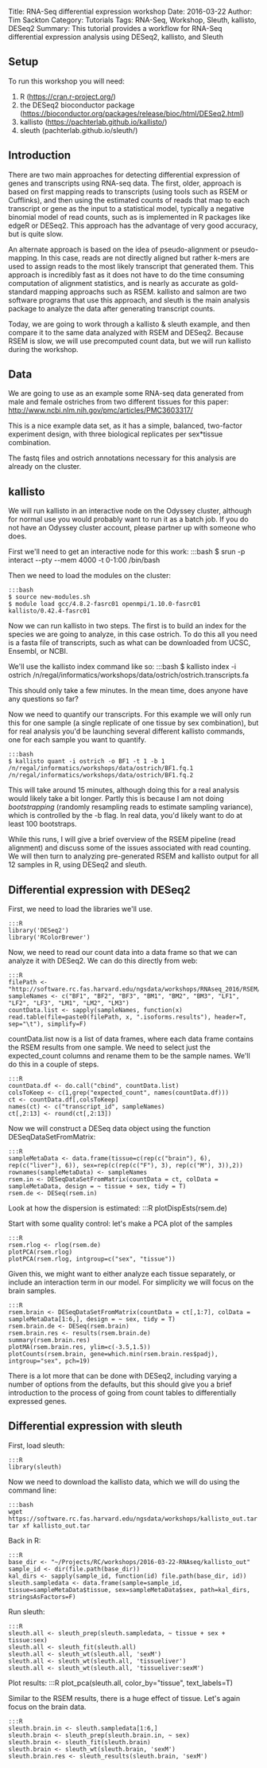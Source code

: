 Title: RNA-Seq differential expression workshop
Date: 2016-03-22
Author: Tim Sackton
Category: Tutorials
Tags: RNA-Seq, Workshop, Sleuth, kallisto, DESeq2
Summary: This tutorial provides a workflow for RNA-Seq differential expression analysis using DESeq2, kallisto, and Sleuth

Setup
------

To run this workshop you will need:

1. R (https://cran.r-project.org/)
1. the DESeq2 bioconductor package (https://bioconductor.org/packages/release/bioc/html/DESeq2.html)
3. kallisto (https://pachterlab.github.io/kallisto/)
4. sleuth (pachterlab.github.io/sleuth/)

Introduction
------

There are two main approaches for detecting differential expression of genes and transcripts using RNA-seq data. The first, older, approach is based on first mapping reads to transcripts (using tools such as RSEM or Cufflinks), and then using the estimated counts of reads that map to each transcript or gene as the input to a statistical model, typically a negative binomial model of read counts, such as is implemented in R packages like edgeR or DESeq2. This approach has the advantage of very good accuracy, but is quite slow.

An alternate approach is based on the idea of pseudo-alignment or pseudo-mapping. In this case, reads are not directly aligned but rather k-mers are used to assign reads to the most likely transcript that generated them. This approach is incredibly fast as it does not have to do the time consuming computation of alignment statistics, and is nearly as accurate as gold-standard mapping approachs such as RSEM. kallisto and salmon are two software programs that use this approach, and sleuth is the main analysis package to analyze the data after generating transcript counts.

Today, we are going to work through a kallisto & sleuth example, and then compare it to the same data analyzed with RSEM and DESeq2. Because RSEM is slow, we will use precomputed count data, but we will run kallisto during the workshop.


Data
----

We are going to use as an example some RNA-seq data generated from male and female ostriches from two different tissues for this paper: http://www.ncbi.nlm.nih.gov/pmc/articles/PMC3603317/

This is a nice example data set, as it has a simple, balanced, two-factor experiment design, with three biological replicates per sex*tissue combination.

The fastq files and ostrich annotations necessary for this analysis are already on the cluster.


kallisto
---------

We will run kallisto in an interactive node on the Odyssey cluster, although for normal use you would probably want to run it as a batch job. If you do not have an Odyssey cluster account, please partner up with someone who does.

First we'll need to get an interactive node for this work:
	:::bash
	$ srun -p interact --pty --mem 4000 -t 0-1:00 /bin/bash

Then we need to load the modules on the cluster:

	:::bash
	$ source new-modules.sh
	$ module load gcc/4.8.2-fasrc01 openmpi/1.10.0-fasrc01 kallisto/0.42.4-fasrc01

Now we can run kallisto in two steps. The first is to build an index for the species we are going to analyze, in this case ostrich. To do this all you need is a fasta file of transcripts, such as what can be downloaded from UCSC, Ensembl, or NCBI.

We'll use the kallisto index command like so:
	:::bash
	$ kallisto index -i ostrich /n/regal/informatics/workshops/data/ostrich/ostrich.transcripts.fa 
	
This should only take a few minutes. In the mean time, does anyone have any questions so far?

Now we need to quantify our transcripts. For this example we will only run this for one sample (a single replicate of one tissue by sex combination), but for real analysis you'd be launching several different kallisto commands, one for each sample you want to quantify.

	:::bash
	$ kallisto quant -i ostrich -o BF1 -t 1 -b 1 /n/regal/informatics/workshops/data/ostrich/BF1.fq.1 /n/regal/informatics/workshops/data/ostrich/BF1.fq.2

This will take around 15 minutes, although doing this for a real analysis would likely take a bit longer. Partly this is because I am not doing *bootstrapping* (randomly resampling reads to estimate sampling variance), which is controlled by the -b flag. In real data, you'd likely want to do at least 100 bootstraps. 

While this runs, I will give a brief overview of the RSEM pipeline (read alignment) and discuss some of the issues associated with read counting. We will then turn to analyzing pre-generated RSEM and kallisto output for all 12 samples in R, using DESeq2 and sleuth.

Differential expression with DESeq2
------

First, we need to load the libraries we'll use.

	:::R
	library('DESeq2')
	library('RColorBrewer')

Now, we need to read our count data into a data frame so that we can analyze it with DESeq2. We can do this directly from web:

	:::R
	filePath <- "http://software.rc.fas.harvard.edu/ngsdata/workshops/RNAseq_2016/RSEM/"
	sampleNames <- c("BF1", "BF2", "BF3", "BM1", "BM2", "BM3", "LF1", "LF2", "LF3", "LM1", "LM2", "LM3")
	countData.list <- sapply(sampleNames, function(x) read.table(file=paste0(filePath, x, ".isoforms.results"), header=T, sep="\t"), simplify=F)

countData.list now is a list of data frames, where each data frame contains the RSEM results from one sample. We need to select just the expected_count columns and rename them to be the sample names. We'll do this in a couple of steps.

	:::R
	countData.df <- do.call("cbind", countData.list)
	colsToKeep <- c(1,grep("expected_count", names(countData.df)))
	ct <- countData.df[,colsToKeep]
	names(ct) <- c("transcript_id", sampleNames)
	ct[,2:13] <- round(ct[,2:13])

Now we will construct a DESeq data object using the function DESeqDataSetFromMatrix:

	:::R
	sampleMetaData <- data.frame(tissue=c(rep(c("brain"), 6), rep(c("liver"), 6)), sex=rep(c(rep(c("F"), 3), rep(c("M"), 3)),2))
	rownames(sampleMetaData) <- sampleNames
	rsem.in <- DESeqDataSetFromMatrix(countData = ct, colData = sampleMetaData, design = ~ tissue + sex, tidy = T)
	rsem.de <- DESeq(rsem.in)

Look at how the dispersion is estimated:
	:::R
	plotDispEsts(rsem.de)

Start with some quality control: let's make a PCA plot of the samples

	:::R
	rsem.rlog <- rlog(rsem.de)
	plotPCA(rsem.rlog)
	plotPCA(rsem.rlog, intgroup=c("sex", "tissue"))
	
Given this, we might want to either analyze each tissue separately, or include an interaction term in our model. For simplicity we will focus on the brain samples.

	:::R
	rsem.brain <- DESeqDataSetFromMatrix(countData = ct[,1:7], colData = sampleMetaData[1:6,], design = ~ sex, tidy = T)
	rsem.brain.de <- DESeq(rsem.brain)
	rsem.brain.res <- results(rsem.brain.de)
	summary(rsem.brain.res)
	plotMA(rsem.brain.res, ylim=c(-3.5,1.5))
	plotCounts(rsem.brain, gene=which.min(rsem.brain.res$padj), intgroup="sex", pch=19)
	
There is a lot more that can be done with DESeq2, including varying a number of options from the defaults, but this should give you a brief introduction to the process of going from count tables to differentially expressed genes.

Differential expression with sleuth
------

First, load sleuth:

	:::R
	library(sleuth)
	
Now we need to download the kallisto data, which we will do using the command line:

	:::bash
	wget https://software.rc.fas.harvard.edu/ngsdata/workshops/kallisto_out.tar
	tar xf kallisto_out.tar 
	
Back in R:

	:::R
	base_dir <- "~/Projects/RC/workshops/2016-03-22-RNAseq/kallisto_out"
	sample_id <- dir(file.path(base_dir))
	kal_dirs <- sapply(sample_id, function(id) file.path(base_dir, id))
	sleuth.sampledata <- data.frame(sample=sample_id, tissue=sampleMetaData$tissue, sex=sampleMetaData$sex, path=kal_dirs, stringsAsFactors=F)
	
Run sleuth:

	:::R
	sleuth.all <- sleuth_prep(sleuth.sampledata, ~ tissue + sex + tissue:sex)
	sleuth.all <- sleuth_fit(sleuth.all)
	sleuth.all <- sleuth_wt(sleuth.all, 'sexM')
	sleuth.all <- sleuth_wt(sleuth.all, 'tissueliver')
	sleuth.all <- sleuth_wt(sleuth.all, 'tissueliver:sexM')	

Plot results:
	:::R
	plot_pca(sleuth.all, color_by="tissue", text_labels=T)
	
Similar to the RSEM results, there is a huge effect of tissue. Let's again focus on the brain data.

	:::R
	sleuth.brain.in <- sleuth.sampledata[1:6,]
	sleuth.brain <- sleuth_prep(sleuth.brain.in, ~ sex)
	sleuth.brain <- sleuth_fit(sleuth.brain)
	sleuth.brain <- sleuth_wt(sleuth.brain, 'sexM')
	sleuth.brain.res <- sleuth_results(sleuth.brain, 'sexM')


